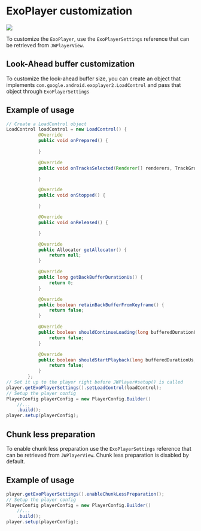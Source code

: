 # ExoPlayer customization

<img src="https://img.shields.io/badge/SDK-Android%20v3-0AAC29.svg?logo=android">

To customize the `ExoPlayer`, use the `ExoPlayerSettings` reference that can be retrieved from `JWPlayerView`.

## Look-Ahead buffer customization
To customize the look-ahead buffer size, you can create an object that implements `com.google.android.exoplayer2.LoadControl` and pass that object through `ExoPlayerSettings`

## Example of usage

```java
// Create a LoadControl object
LoadControl loadControl = new LoadControl() {
            @Override
            public void onPrepared() {
                
            }

            @Override
            public void onTracksSelected(Renderer[] renderers, TrackGroupArray trackGroups, TrackSelectionArray trackSelections) {

            }

            @Override
            public void onStopped() {

            }

            @Override
            public void onReleased() {

            }

            @Override
            public Allocator getAllocator() {
                return null;
            }

            @Override
            public long getBackBufferDurationUs() {
                return 0;
            }

            @Override
            public boolean retainBackBufferFromKeyframe() {
                return false;
            }

            @Override
            public boolean shouldContinueLoading(long bufferedDurationUs, float playbackSpeed) {
                return false;
            }

            @Override
            public boolean shouldStartPlayback(long bufferedDurationUs, float playbackSpeed, boolean rebuffering) {
                return false;
            }
        };
// Set it up to the player right before JWPlayer#setup() is called
player.getExoPlayerSettings().setLoadControl(loadControl);
// Setup the player config
PlayerConfig playerConfig = new PlayerConfig.Builder()
	//...
	.build();
player.setup(playerConfig);
```

## Chunk less preparation
To enable chunk less preparation use the `ExoPlayerSettings` reference that can be retrieved from `JWPlayerView`. Chunk less preparation is disabled by default.

## Example of usage

```java
player.getExoPlayerSettings().enableChunkLessPreparation();
// Setup the player config
PlayerConfig playerConfig = new PlayerConfig.Builder()
	//...
	.build();
player.setup(playerConfig);

```
